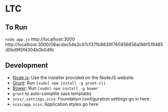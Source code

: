 # LTC

## To Run

`node app.js`
http://localhost:3000
http://localhost:3000/08acdac54e2c07cf37fb9839f765956656a166f519485d0bd9f0f4304b0b04fb

## Development

  * [Node.js](http://nodejs.org): Use the installer provided on the NodeJS website.
  * [Grunt](http://gruntjs.com/): Run `[sudo] npm install -g grunt-cli`
  * [Bower](http://bower.io): Run `[sudo] npm install -g bower`
  * `grunt` to auto-complite sass templates
  * `scss/_settings.scss`: Foundation configuration settings go in here
  * `scss/app.scss`: Application styles go here
